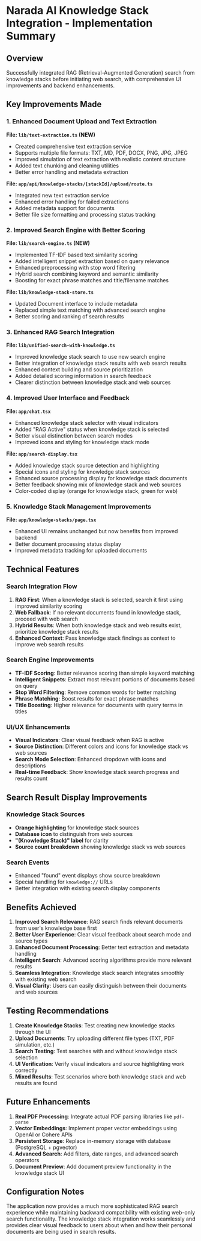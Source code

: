 # Narada AI Knowledge Stack Integration - Implementation Summary

## Overview
Successfully integrated RAG (Retrieval-Augmented Generation) search from knowledge stacks before initiating web search, with comprehensive UI improvements and backend enhancements.

## Key Improvements Made

### 1. Enhanced Document Upload and Text Extraction

**File: `lib/text-extraction.ts` (NEW)**
- Created comprehensive text extraction service
- Supports multiple file formats: TXT, MD, PDF, DOCX, PNG, JPG, JPEG
- Improved simulation of text extraction with realistic content structure
- Added text chunking and cleaning utilities
- Better error handling and metadata extraction

**File: `app/api/knowledge-stacks/[stackId]/upload/route.ts`**
- Integrated new text extraction service
- Enhanced error handling for failed extractions
- Added metadata support for documents
- Better file size formatting and processing status tracking

### 2. Improved Search Engine with Better Scoring

**File: `lib/search-engine.ts` (NEW)**
- Implemented TF-IDF based text similarity scoring
- Added intelligent snippet extraction based on query relevance
- Enhanced preprocessing with stop word filtering
- Hybrid search combining keyword and semantic similarity
- Boosting for exact phrase matches and title/filename matches

**File: `lib/knowledge-stack-store.ts`**
- Updated Document interface to include metadata
- Replaced simple text matching with advanced search engine
- Better scoring and ranking of search results

### 3. Enhanced RAG Search Integration

**File: `lib/unified-search-with-knowledge.ts`**
- Improved knowledge stack search to use new search engine
- Better integration of knowledge stack results with web search results
- Enhanced context building and source prioritization
- Added detailed scoring information in search feedback
- Clearer distinction between knowledge stack and web sources

### 4. Improved User Interface and Feedback

**File: `app/chat.tsx`**
- Enhanced knowledge stack selector with visual indicators
- Added "RAG Active" status when knowledge stack is selected
- Better visual distinction between search modes
- Improved icons and styling for knowledge stack mode

**File: `app/search-display.tsx`**
- Added knowledge stack source detection and highlighting
- Special icons and styling for knowledge stack sources
- Enhanced source processing display for knowledge stack documents
- Better feedback showing mix of knowledge stack and web sources
- Color-coded display (orange for knowledge stack, green for web)

### 5. Knowledge Stack Management Improvements

**File: `app/knowledge-stacks/page.tsx`**
- Enhanced UI remains unchanged but now benefits from improved backend
- Better document processing status display
- Improved metadata tracking for uploaded documents

## Technical Features

### Search Integration Flow
1. **RAG First**: When a knowledge stack is selected, search it first using improved similarity scoring
2. **Web Fallback**: If no relevant documents found in knowledge stack, proceed with web search
3. **Hybrid Results**: When both knowledge stack and web results exist, prioritize knowledge stack results
4. **Enhanced Context**: Pass knowledge stack findings as context to improve web search results

### Search Engine Improvements
- **TF-IDF Scoring**: Better relevance scoring than simple keyword matching
- **Intelligent Snippets**: Extract most relevant portions of documents based on query
- **Stop Word Filtering**: Remove common words for better matching
- **Phrase Matching**: Boost results for exact phrase matches
- **Title Boosting**: Higher relevance for documents with query terms in titles

### UI/UX Enhancements
- **Visual Indicators**: Clear visual feedback when RAG is active
- **Source Distinction**: Different colors and icons for knowledge stack vs web sources
- **Search Mode Selection**: Enhanced dropdown with icons and descriptions
- **Real-time Feedback**: Show knowledge stack search progress and results count

## Search Result Display Improvements

### Knowledge Stack Sources
- **Orange highlighting** for knowledge stack sources
- **Database icon** to distinguish from web sources
- **"(Knowledge Stack)" label** for clarity
- **Source count breakdown** showing knowledge stack vs web sources

### Search Events
- Enhanced "found" event displays show source breakdown
- Special handling for `knowledge://` URLs
- Better integration with existing search display components

## Benefits Achieved

1. **Improved Search Relevance**: RAG search finds relevant documents from user's knowledge base first
2. **Better User Experience**: Clear visual feedback about search mode and source types
3. **Enhanced Document Processing**: Better text extraction and metadata handling
4. **Intelligent Search**: Advanced scoring algorithms provide more relevant results
5. **Seamless Integration**: Knowledge stack search integrates smoothly with existing web search
6. **Visual Clarity**: Users can easily distinguish between their documents and web sources

## Testing Recommendations

1. **Create Knowledge Stacks**: Test creating new knowledge stacks through the UI
2. **Upload Documents**: Try uploading different file types (TXT, PDF simulation, etc.)
3. **Search Testing**: Test searches with and without knowledge stack selection
4. **UI Verification**: Verify visual indicators and source highlighting work correctly
5. **Mixed Results**: Test scenarios where both knowledge stack and web results are found

## Future Enhancements

1. **Real PDF Processing**: Integrate actual PDF parsing libraries like `pdf-parse`
2. **Vector Embeddings**: Implement proper vector embeddings using OpenAI or Cohere APIs
3. **Persistent Storage**: Replace in-memory storage with database (PostgreSQL + pgvector)
4. **Advanced Search**: Add filters, date ranges, and advanced search operators
5. **Document Preview**: Add document preview functionality in the knowledge stack UI

## Configuration Notes

The application now provides a much more sophisticated RAG search experience while maintaining backward compatibility with existing web-only search functionality. The knowledge stack integration works seamlessly and provides clear visual feedback to users about when and how their personal documents are being used in search results.
